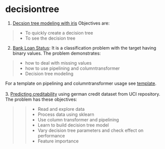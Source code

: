 # decisiontree
1. <a href=https://github.com/harnalashok/decisiontree/tree/master/iris>Decsion tree modeling with iris</a> Objectives are:
<blockquote>
<ul><li>To quickly create a decision tree</li>
  <li>To see the decision tree</li>
  </ul></blockquote>
  
2. <a href=https://github.com/harnalashok/decisiontree/tree/master/Bank%20Loan%20Status>Bank Loan Status</a>: It is a classification problem with the target having binary values. The problem demonstrates:<br>
<blockquote>
  <ul>
    <li>how to deal with missing values</li>
    <li>how to use pipelining and columntransformer</li>
    <li>Decision tree modeling</li></ul></blockquote>
    For a template on pipelining and columntransformer usage see <a href=https://github.com/harnalashok/general/tree/master/Pipeline%20%26%20ColumnTransformer>template</a>.<br><br>
3. <a href=https://github.com/harnalashok/decisiontree/tree/master/german_credit>Predicting creditability</a> using german credit dataset from UCI repository. The problem has these objectives:
<blockquote><blockquote>
<ul><li>Read and explore data</li>
  <li>Process data using sklearn</li>
  <li>Use column transformer and pipelining</li>
  <li>Learn to build decision tree model</li>
  <li>Vary decision tree parameters and check effect on performance</li>
  <li>Feature importance</li></ul></blockquote>
